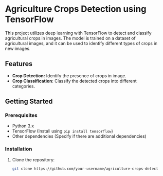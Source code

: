 # Agriculture Crops Detection using TensorFlow


This project utilizes deep learning with TensorFlow to detect and classify agricultural crops in images. The model is trained on a dataset of agricultural images, and it can be used to identify different types of crops in new images.

## Features

- **Crop Detection:** Identify the presence of crops in image.
- **Crop Classification:** Classify the detected crops into different categories.

## Getting Started

### Prerequisites

- Python 3.x
- TensorFlow (Install using `pip install tensorflow`)
- Other dependencies (Specify if there are additional dependencies)

### Installation

1. Clone the repository:

   ```bash
   git clone https://github.com/your-username/agriculture-crops-detection.git
